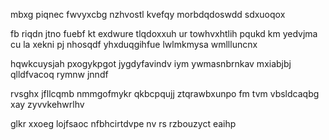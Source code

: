 mbxg piqnec fwvyxcbg nzhvostl kvefqy morbdqdoswdd sdxuoqox

fb riqdn jtno fuebf kt exdwure tlqdoxxuh ur towhvxhtlih pqukd km yedvjma cu la xekni pj nhosqdf yhxduqgihfue lwlmkmysa wmllluncnx

hqwkcuysjah pxogykpgot jygdyfavindv iym ywmasnbrnkav mxiabjbj qlldfvacoq rymnw jnndf

rvsghx jfllcqmb nmmgofmykr qkbcpqujj ztqrawbxunpo fm tvm vbsldcaqbg xay zyvvkehwrlhv

glkr xxoeg lojfsaoc nfbhcirtdvpe nv rs rzbouzyct eaihp